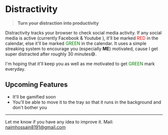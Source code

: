 # Distractivity

> **Turn your distraction into productivity**

Distractivity tracks your browser to check social media activity. If any social media is active (currently Facebook & Youtube ), it'll be marked <span style="color:red">RED</span> in the calendar, else it'll be marked <span style="color:green">GREEN</span> in the calendar.
It uses a simple streaking system to encourage you (especially **ME**) motivated, cause I get super distracted after roughly 30 minutes😅.

I'm hoping that it'll keep you as well as me motivated to get <span style="color:green">GREEN</span> mark everyday.


## Upcoming Features

- It'll be gamified soon
- You'll be able to move it to the tray so that it runs in the background and don't bother you
---
Let me know if you have any idea to improve it.
Mail: naimhossain8191@gmail.com
